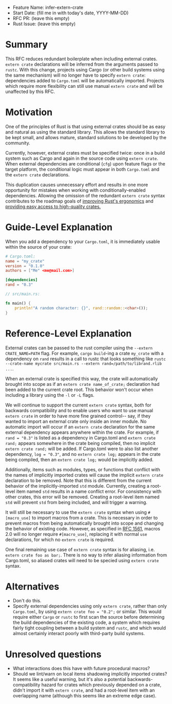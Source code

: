 - Feature Name: infer-extern-crate
- Start Date: (fill me in with today's date, YYYY-MM-DD)
- RFC PR: (leave this empty)
- Rust Issue: (leave this empty)

# Summary
[summary]: #summary

This RFC reduces redundant boilerplate when including external crates.
`extern crate` declarations will be inferred from the arguments passed to `rustc`.
With this change, projects using Cargo
(or other build systems using the same mechanism)
will no longer have to specify `extern crate`:
dependencies added to `Cargo.toml` will be automatically imported.
Projects which require more flexibility can still use manual `extern crate`
and will be unaffected by this RFC.

# Motivation
[motivation]: #motivation

One of the principles of Rust is that using external crates should be as
easy and natural as using the standard library.
This allows the standard library to be kept small, and allows mature, standard
solutions to be developed by the community.

Currently, however, external crates must be specified twice: once in a build
system such as Cargo and again in the source code using `extern crate`.
When external dependencies are conditional (`cfg`) upon feature flags or the
target platform, the conditional logic must appear in both `Cargo.toml` and
the `extern crate` declarations.

This duplication causes unnecessary effort and results in one more opportunity
for mistakes when working with conditionally-enabled dependencies.
Allowing the omission of the redundant `extern crate` syntax contributes to the
roadmap goals of
[improving Rust's ergonomics](https://github.com/rust-lang/rust-roadmap/issues/17)
and
[providing easy access to high-quality crates.](https://github.com/rust-lang/rust-roadmap/issues/9)

# Guide-Level Explanation
[guide]: #guide

When you add a dependency to your `Cargo.toml`, it is immediately usable within
the source of your crate:

```toml
# Cargo.toml:
name = "my_crate"
version = "0.1.0"
authors = ["Me" <me@mail.com>]

[dependencies]
rand = "0.3"
```

```rust
// src/main.rs:

fn main() {
    println!"A random character: {}", rand::random::<char>());
}
```

# Reference-Level Explanation
[reference]: #reference

External crates can be passed to the rust compiler using the
`--extern CRATE_NAME=PATH` flag.
For example, `cargo build`-ing a crate `my_crate` with a dependency on `rand`
results in a call to rustc that looks something like
`rustc --crate-name mycrate src/main.rs --extern rand=/path/to/librand.rlib ...`.

When an external crate is specified this way,
the crate will automatically brought into scope as if an
`extern crate name_of_crate;`
declaration had been added to the current crate root.
This behavior won't occur when including a library using the `-l`
or `-L` flags.

We will continue to support the current `extern crate` syntax,
both for backwards compatibility and to enable users who want to use manual
`extern crate` in order to have more fine grained control-- say, if they wanted
to import an external crate only inside an inner module.
No automatic import will occur if an `extern crate` declaration for the same
external dependency appears anywhere within the crate.
For example, if `rand = "0.3"` is listed as a dependency in Cargo.toml
and `extern crate rand;` appears somewhere in the crate being compiled,
then no implicit `extern crate rand;` will be added.
If Cargo.toml were to also list another dependency, `log = "0.3"`, and no
`extern crate log;` appears in the crate being compiled,
then an `extern crate log;` would be implicitly added.

Additionally, items such as modules, types, or functions that conflict with
the names of implicitly imported crates will cause the implicit `extern crate`
declaration to be removed.
Note that this is different from the current behavior of the
implicitly-imported `std` module.
Currently, creating a root-level item named `std` results in a name conflict
error. For consistency with other crates, this error will be removed.
Creating a root-level item named `std` will prevent `std` from being included,
and will trigger a warning.

It will still be necessary to use the `extern crate` syntax when using
`#[macro_use]` to import macros from a crate. This is necessary in order to
prevent macros from being automatically brought into scope and changing the
behavior of existing code.
However, as specified in
[RFC 1561](https://github.com/rust-lang/rfcs/blob/master/text/1561-macro-naming.md#importing-macros),
macros 2.0 will no longer require `#[macro_use]`, replacing it with
normal `use` declarations, for which no `extern crate` is required.

One final remaining use case of `extern crate` syntax is for aliasing, i.e.
`extern crate foo as bar;`. There is no way to infer aliasing information from
Cargo.toml, so aliased crates will need to be specied using `extern crate`
syntax.

# Alternatives
[alternatives]: #alternatives

- Don't do this.
- Specify external dependencies using only `extern crate`, rather than only
`Cargo.toml`, by using `extern crate foo = "0.2";` or similar. This would
require either `Cargo` or `rustc` to first scan the source before determining
the build dependencies of the existing code, a system which requires fairly
tight coupling between a build system and `rustc`, and which would almost
certainly interact poorly with third-party build systems.

# Unresolved questions
[unresolved]: #unresolved-questions

- What interactions does this have with future procedural macros?
- Should we lint/warn on local items shadowing implicitly imported crates?
It seems like a useful warning, but it's also a potential
backwards-compatibility hazard for crates which previously depended on a
crate, didn't import it with `extern crate`, and had a root-level item with
an overlapping name (although this seems like an extreme edge case).
